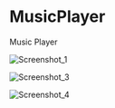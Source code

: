 # MusicPlayer
Music Player


![Screenshot_1](https://github.com/MaksymusPrime/MusicPlayer/assets/121817168/c5b8a81a-3ac7-40f2-8646-fee5979e0d0b)

![Screenshot_3](https://github.com/MaksymusPrime/MusicPlayer/assets/121817168/81501570-6bec-4ae6-8000-61d88c3c6665)

![Screenshot_4](https://github.com/MaksymusPrime/MusicPlayer/assets/121817168/00a78f7e-8c4d-4d41-bd26-5faf239c44a3)
